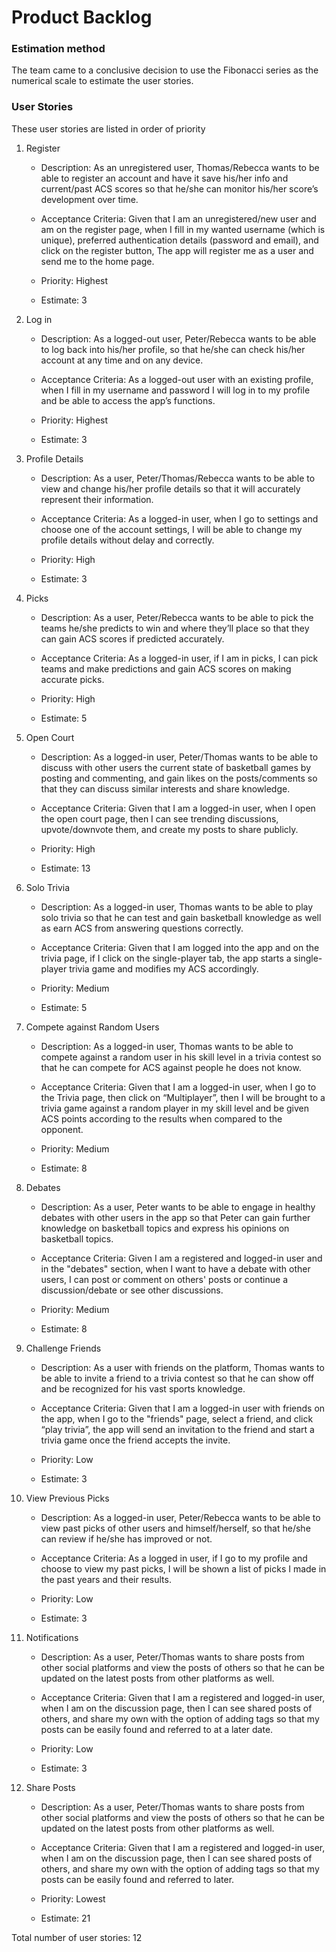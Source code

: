 # Product Backlog

### Estimation method
The team came to a conclusive decision to use the Fibonacci series as the numerical scale to estimate the user stories.

### User Stories

These user stories are listed in order of priority

1. Register
    * Description: 
    As an unregistered user, Thomas/Rebecca wants to be able to register an account and have it save his/her info and current/past ACS scores so that he/she can monitor his/her score’s development over time.

    * Acceptance Criteria: 
    Given that I am an unregistered/new user and am on the register page, when I fill in my wanted username (which is unique), preferred authentication details (password and email), and click on the register button, The app will register me as a user and send me to the home page.
    * Priority: Highest
    * Estimate: 3
2. Log in
    * Description: 
    As a logged-out user, Peter/Rebecca wants to be able to log back into his/her profile, so that he/she can check his/her account at any time and on any device.

    * Acceptance Criteria: 
    As a logged-out user with an existing profile, when I fill in my username and password I will log in to my profile and be able to access the app’s functions.
    * Priority: Highest
    * Estimate: 3
3. Profile Details
    * Description: 
    As a user, Peter/Thomas/Rebecca wants to be able to view and change his/her profile details so that it will accurately represent their information.

    * Acceptance Criteria: 
    As a logged-in user, when I go to settings and choose one of the account settings, I will be able to change my profile details without delay and correctly.
    * Priority: High
    * Estimate: 3
    
4. Picks
    * Description: 
    As a user, Peter/Rebecca wants to be able to pick the teams he/she predicts to win and where they’ll place so that they can gain ACS scores if predicted accurately.

    * Acceptance Criteria: 
    As a logged-in user, if I am in picks, I can pick teams and make predictions and gain ACS scores on making accurate picks.
    * Priority: High
    * Estimate: 5
5.  Open Court
    * Description: 
    As a logged-in user, Peter/Thomas wants to be able to discuss with other users the current state of basketball games by posting and commenting, and gain likes on the posts/comments so that they can discuss similar interests and share knowledge.

    * Acceptance Criteria: 
    Given that I am a logged-in user, when I open the open court page, then I can see trending discussions, upvote/downvote them, and create my posts to share publicly.
    * Priority: High
    * Estimate: 13
6.  Solo Trivia
    * Description: 
    As a logged-in user, Thomas wants to be able to play solo trivia so that he can test and gain basketball knowledge as well as earn ACS from answering questions correctly.

    * Acceptance Criteria:
    Given that I am logged into the app and on the trivia page, if I click on the single-player tab, the app starts a single-player trivia game and modifies my ACS accordingly.
    * Priority: Medium
    * Estimate: 5
7.  Compete against Random Users
    * Description:
    As a logged-in user, Thomas wants to be able to compete against a random user in his skill level in a trivia contest so that he can compete for ACS against people he does not know.

    * Acceptance Criteria: 
    Given that I am a logged-in user, when I go to the Trivia page, then click on “Multiplayer”, then I will be brought to a trivia game against a random player in my skill level and be given ACS points according to the results when compared to the opponent.
    * Priority: Medium
    * Estimate: 8
8. Debates
    * Description: 
    As a user, Peter wants to be able to engage in healthy debates with other users in the app so that Peter can gain further knowledge on basketball topics and express his opinions on basketball topics.

    * Acceptance Criteria: 
    Given I am a registered and logged-in user and in the "debates" section, when I want to have a debate with other users, I can post or comment on others' posts or continue a discussion/debate or see other discussions.
    * Priority: Medium
    * Estimate: 8
9. Challenge Friends
    * Description: 
    As a user with friends on the platform, Thomas wants to be able to invite a friend to a trivia contest so that he can show off and be recognized for his vast sports knowledge.

    * Acceptance Criteria: 
    Given that I am a logged-in user with friends on the app, when I go to the "friends" page, select a friend, and click “play trivia”, the app will send an invitation to the friend and start a trivia game once the friend accepts the invite.
    * Priority: Low
    * Estimate: 3
10. View Previous Picks
    * Description: 
    As a logged-in user, Peter/Rebecca wants to be able to view past picks of other users and himself/herself, so that he/she can review if he/she has improved or not.

    * Acceptance Criteria: As a logged in user, if I go to my profile and choose to view my past picks, I will be shown a list of picks I made in the past years and their results.
    * Priority: Low
    * Estimate: 3
11. Notifications
    * Description: 
    As a user, Peter/Thomas wants to share posts from other social platforms and view the posts of others so that he can be updated on the latest posts from other platforms as well.

    * Acceptance Criteria: 
    Given that I am a registered and logged-in user, when I am on the discussion page, then I can see shared posts of others, and share my own with the option of adding tags so that my posts can be easily found and referred to at a later date.
    * Priority: Low
    * Estimate: 3
12. Share Posts
    * Description: 
    As a user, Peter/Thomas wants to share posts from other social platforms and view the posts of others so that he can be updated on the latest posts from other platforms as well.

    * Acceptance Criteria: 
    Given that I am a registered and logged-in user,  when I am on the discussion page, then I can see shared posts of others, and share my own with the option of adding tags so that my posts can be easily found and referred to later.
    * Priority: Lowest
    * Estimate: 21

Total number of user stories: 12
